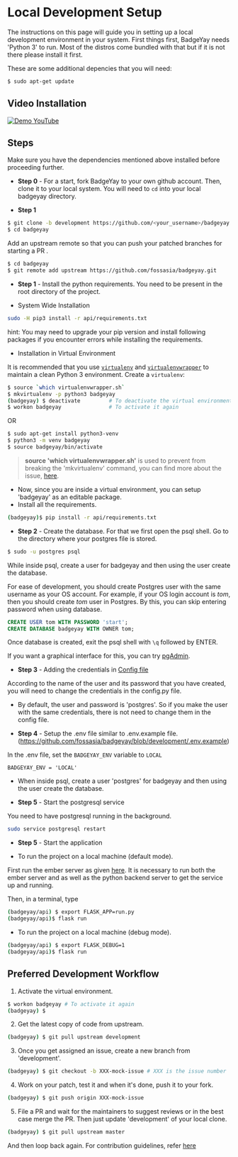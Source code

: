 # Local Development Setup

The instructions on this page will guide you in setting up a local development
environment in your system. First things first, BadgeYay needs 'Python 3' to run.
Most of the distros come bundled with that but if it is not there please install it first.

These are some additional depencies that you will need:

```sh
$ sudo apt-get update
```

## Video Installation


<p><a href="https://www.youtube.com/watch?v=oUakEOavgbo&feature=youtu.be" rel="nofollow"><img src="https://i.ytimg.com/vi/oUakEOavgbo/hqdefault.jpg" alt="Demo YouTube" style="max-width:100%;"></a></p>

## Steps

Make sure you have the dependencies mentioned above installed before proceeding further.

* **Step 0** - For a start, fork BadgeYay to your own github account. Then, clone it to your local system. You will need to ```cd``` into your local badgeyay directory.

* **Step 1**
```sh
$ git clone -b development https://github.com/<your_username>/badgeyay.git
$ cd badgeyay
```

Add an upstream remote so that you can push your patched branches for starting a PR .

```sh
$ cd badgeyay
$ git remote add upstream https://github.com/fossasia/badgeyay.git
```


* **Step 1** - Install the python requirements. You need to be present in the root directory of the project.

* System Wide Installation

```sh
sudo -H pip3 install -r api/requirements.txt
```
hint: You may need to upgrade your pip version and install following packages if you encounter errors while installing the requirements.

* Installation in Virtual Environment

 It is recommended that you use [`virtualenv`](https://virtualenv.pypa.io/en/stable/installation/)
and [`virtualenvwrapper`](https://virtualenvwrapper.readthedocs.io/en/latest/install.html) to maintain a clean Python 3 environment. Create a `virtualenv`:

```sh
$ source `which virtualenvwrapper.sh`
$ mkvirtualenv -p python3 badgeyay
(badgeyay) $ deactivate         # To deactivate the virtual environment
$ workon badgeyay               # To activate it again
```

OR

```sh
$ sudo apt-get install python3-venv
$ python3 -m venv badgeyay
$ source badgeyay/bin/activate
```



> **source 'which virtualenvwrapper.sh'** is used to prevent from breaking the 'mkvirtualenv' command, you can find more about the issue, [here](https://stackoverflow.com/questions/13855463/bash-mkvirtualenv-command-not-found).

* Now, since you are inside a virtual environment, you can setup 'badgeyay' as an editable package.
* Install all the requirements.

```sh
(badgeyay)$ pip install -r api/requirements.txt
```
* **Step 2** - Create the database. For that we first open the psql shell. Go to the directory where your postgres file is stored.

```sh
$ sudo -u postgres psql
```

While inside psql, create a user for badgeyay and then using the user create the database.

For ease of development, you should create Postgres user with the same username as your OS account. For example, if your OS login account is _tom_, then you should create _tom_ user in Postgres. By this, you can skip entering password when using database.

```sql
CREATE USER tom WITH PASSWORD 'start';
CREATE DATABASE badgeyay WITH OWNER tom;
```

Once database is created, exit the psql shell with `\q` followed by ENTER.

If you want a graphical interface for this, you can try [pgAdmin](https://www.pgadmin.org/).

* **Step 3** - Adding the credentials in [Config file](https://github.com/fossasia/badgeyay/blob/development/api/config/config.py)

According to the name of the user and its password that you have created, you will need to change the credentials in the config.py file.

* By default, the user and password is 'postgres'. So if you make the user with the same credentials, there is not need to change them in the config file.

* **Step 4** - Setup the .env file similar to .env.example file.(https://github.com/fossasia/badgeyay/blob/development/.env.example)

In the .env file, set the `BADGEYAY_ENV` variable to `LOCAL`
```
BADGEYAY_ENV = 'LOCAL'
```
* When inside psql, create a user 'postgres' for badgeyay and then using the user create the database.

* **Step 5** - Start the postgresql service

You need to have postgresql running in the background.

```sh
sudo service postgresql restart
```


* **Step 5** - Start the application

* To run the project on a local machine (default mode).

First run the ember server as given [here](https://github.com/fossasia/badgeyay/blob/development/frontend/README.md).
It is necessary to run both the ember server and as well as the python backend server to get the service up and running.

Then, in a terminal, type

```sh
(badgeyay/api) $ export FLASK_APP=run.py
(badgeyay/api)$ flask run
```

 * To run the project on a local machine (debug mode).
```sh
(badgeyay/api) $ export FLASK_DEBUG=1
(badgeyay/api)$ flask run
```


## Preferred Development Workflow

1. Activate the virtual environment.

```sh
$ workon badgeyay # To activate it again
(badgeyay) $
```

2. Get the latest copy of code from upstream.

```sh
(badgeyay) $ git pull upstream development
```

3. Once you get assigned an issue, create a new branch from 'development'.

```sh
(badgeyay) $ git checkout -b XXX-mock-issue # XXX is the issue number
```

4. Work on your patch, test it and when it's done, push it to your fork.

```sh
(badgeyay) $ git push origin XXX-mock-issue
```
5. File a PR and wait for the maintainers to suggest reviews or in the best case
merge the PR. Then just update 'development' of your local clone.

```sh
(badgeyay) $ git pull upstream master
```

And then loop back again. For contribution guidelines, refer [here](https://github.com/fossasia/badgeyay/blob/development/.github/CONTRIBUTING.md)
